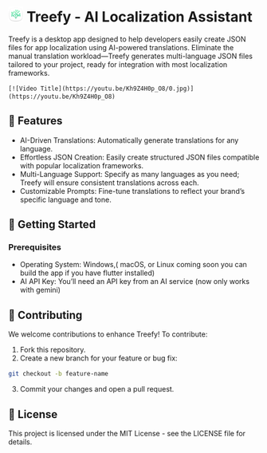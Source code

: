 # <img src="./assets/in_readme/treefyLogo.png" width="30px"/> Treefy - AI Localization Assistant
Treefy is a desktop app designed to help developers easily create JSON files for app localization using AI-powered translations. Eliminate the manual translation workload—Treefy generates multi-language JSON files tailored to your project, ready for integration with most localization frameworks.

    [![Video Title](https://youtu.be/Kh9Z4H0p_O8/0.jpg)](https://youtu.be/Kh9Z4H0p_O8)

## 🌟 Features
 - AI-Driven Translations: Automatically generate translations for any language.
 - Effortless JSON Creation: Easily create structured JSON files compatible with popular localization frameworks.
- Multi-Language Support: Specify as many languages as you need; Treefy will ensure consistent translations across each.
- Customizable Prompts: Fine-tune translations to reflect your brand’s specific language and tone.

## 🚀 Getting Started

### Prerequisites
- Operating System: Windows,( macOS, or Linux coming soon you can build the app if you have flutter installed)
- AI API Key: You’ll need an API key from an AI service (now only works with gemini)

## 🤝 Contributing
We welcome contributions to enhance Treefy! To contribute:
1. Fork this repository.
2. Create a new branch for your feature or bug fix:
```bash
git checkout -b feature-name
```
3. Commit your changes and open a pull request.

## 📜 License
This project is licensed under the MIT License - see the LICENSE file for details.


